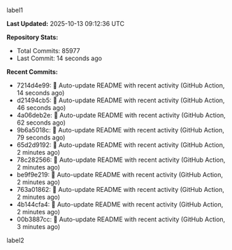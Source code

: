 
label1 
<!-- ACTIVITY_START -->
**Last Updated:** 2025-10-13 09:12:36 UTC

**Repository Stats:**
- Total Commits: 85977
- Last Commit: 14 seconds ago

**Recent Commits:**
- 7214d4e99: 🤖 Auto-update README with recent activity (GitHub Action, 14 seconds ago)
- d21494cb5: 🤖 Auto-update README with recent activity (GitHub Action, 46 seconds ago)
- 4a06deb2e: 🤖 Auto-update README with recent activity (GitHub Action, 62 seconds ago)
- 9b6a5018c: 🤖 Auto-update README with recent activity (GitHub Action, 79 seconds ago)
- 65d2d9192: 🤖 Auto-update README with recent activity (GitHub Action, 2 minutes ago)
- 78c282566: 🤖 Auto-update README with recent activity (GitHub Action, 2 minutes ago)
- be9f9e219: 🤖 Auto-update README with recent activity (GitHub Action, 2 minutes ago)
- 763a01862: 🤖 Auto-update README with recent activity (GitHub Action, 2 minutes ago)
- 4b144cfa4: 🤖 Auto-update README with recent activity (GitHub Action, 2 minutes ago)
- 00b3887cc: 🤖 Auto-update README with recent activity (GitHub Action, 3 minutes ago)
<!-- ACTIVITY_END -->

label2
